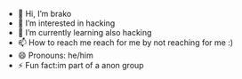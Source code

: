 - 👋 Hi, I’m brako
- 👀 I’m interested in hacking
- 🌱 I’m currently learning also hacking
- 📫 How to reach me reach for me by not reaching for me :)
- 😄 Pronouns: he/him
- ⚡ Fun fact:im part of a anon group
